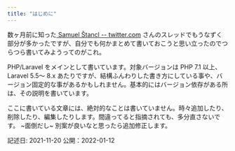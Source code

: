 ```yaml
---
title: "はじめに"
---
```



数ヶ月前に知った[
Samuel Štancl -- twitter.com](https://twitter.com/samuelstancl/status/1272822437181378561) さんのスレッドでもうなずく部分が多かったですが、自分でも何かまとめて書いておこうと思い立ったのでつらつら書いてみようってのがこれ。

PHP/Laravel をメインとして書いています。対象バージョンは PHP 7.1 以上、Laravel 5.5〜 8.x あたりですが、結構ふんわりした書き方にしている事や、バージョン固定的な事があるかもしれません。基本的にはバージョン依存がある所は、その説明を書いています。

ここに書いている文章には、絶対的なことは書いていません。時々追加したり、削除したり、編集したりします。間違ってると指摘されても、多分直さないです。 ~面倒だし~ 別案が良いなと思ったら追加修正します。

記述日: 2021-11-20
公開：2022-01-12

